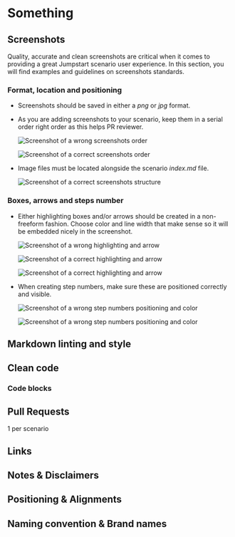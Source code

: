 # Something

## Screenshots

Quality, accurate and clean screenshots are critical when it comes to providing a great Jumpstart scenario user experience. In this section, you will find examples and guidelines on screenshots standards.

### Format, location and positioning

* Screenshots should be saved in either a _png_ or _jpg_ format.

* As you are adding screenshots to your scenario, keep them in a serial order right order as this helps PR reviewer.

    ![Screenshot of a wrong screenshots order](./01.png)

    ![Screenshot of a correct screenshots order](./02.png)

* Image files must be located alongside the scenario _index.md_ file.

    ![Screenshot of a correct screenshots structure](./03.png)

### Boxes, arrows and steps number

* Either highlighting boxes and/or arrows should be created in a non-freeform fashion. Choose color and line width that make sense so it will be embedded nicely in the screenshot.

    ![Screenshot of a wrong highlighting and arrow](./04.png)

    ![Screenshot of a correct highlighting and arrow](./05.png)

    ![Screenshot of a correct highlighting and arrow](./06.png)

* When creating step numbers, make sure these are positioned correctly and visible.

    ![Screenshot of a wrong step numbers positioning and color](./07.png)

    ![Screenshot of a wrong step numbers positioning and color](./08.png)

## Markdown linting and style

## Clean code

### Code blocks

## Pull Requests

1 per scenario

## Links

## Notes & Disclaimers

## Positioning & Alignments

## Naming convention & Brand names